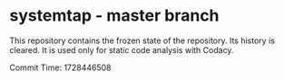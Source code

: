 # systemtap - master branch

This repository contains the frozen state of the repository.
Its history is cleared. It is used only for static code
analysis with Codacy.

Commit Time: 1728446508